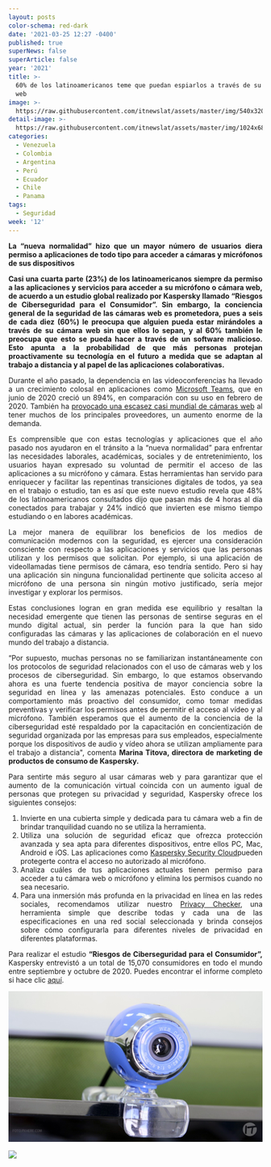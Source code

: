 ```yaml
---
layout: posts
color-schema: red-dark
date: '2021-03-25 12:27 -0400'
published: true
superNews: false
superArticle: false
year: '2021'
title: >-
  60% de los latinoamericanos teme que puedan espiarlos a través de su cámara
  web
image: >-
  https://raw.githubusercontent.com/itnewslat/assets/master/img/540x320/webcam-p.jpg
detail-image: >-
  https://raw.githubusercontent.com/itnewslat/assets/master/img/1024x680/webcam-g.jpg
categories:
  - Venezuela
  - Colombia
  - Argentina
  - Perú
  - Ecuador
  - Chile
  - Panama
tags:
  - Seguridad
week: '12'
---
```


<p style="text-align: justify;"><strong>La “nueva normalidad” hizo que un mayor número de usuarios diera permiso a aplicaciones de todo tipo para acceder a cámaras y micrófonos de sus dispositivos</strong></p>

<p style="text-align: justify;"><strong>Casi una cuarta parte (23%) de los latinoamericanos siempre da permiso a las aplicaciones y servicios para acceder a su micrófono o cámara web, de acuerdo a un estudio global realizado por Kaspersky llamado “Riesgos de Ciberseguridad para el Consumidor”. Sin embargo, la conciencia general de la seguridad de las cámaras web es prometedora, pues a seis de cada diez (60%) le preocupa que alguien pueda estar mirándoles a través de su cámara web sin que ellos lo sepan, y al 60% también le preocupa que esto se pueda hacer a través de un software malicioso. Esto apunta a la probabilidad de que más personas protejan proactivamente su tecnología en el futuro a medida que se adaptan al trabajo a distancia y al papel de las aplicaciones colaborativas.</strong></p>

<p style="text-align: justify;">Durante el año pasado, la dependencia en las videoconferencias ha llevado a un crecimiento colosal en aplicaciones como <a href="https://www.computerweekly.com/news/252485100/Microsoft-Teams-usage-growth-surpasses-Zoom#:~:text=As%20of%2014%20June%2C%20use,Zoom%20use%20grew%20by%20677%25."> Microsoft Teams</a>, que en junio de 2020 creció un 894%, en comparación con su uso en febrero de 2020. También ha <a href="https://www.bbc.com/news/technology-53506401">provocado una escasez casi mundial de cámaras web</a> al tener muchos de los principales proveedores, un aumento enorme de la demanda.</p>

<p style="text-align: justify;">Es comprensible que con estas tecnologías y aplicaciones que el año pasado nos ayudaron en el tránsito a la “nueva normalidad” para enfrentar las necesidades laborales, académicas, sociales y de entretenimiento, los usuarios hayan expresado su voluntad de permitir el acceso de las aplicaciones a su micrófono y cámara. Estas herramientas han servido para enriquecer y facilitar las repentinas transiciones digitales de todos, ya sea en el trabajo o estudio, tan es así que este nuevo estudio revela que 48% de los latinoamericanos consultados dijo que pasan más de 4 horas al día conectados para trabajar y 24% indicó que invierten ese mismo tiempo estudiando o en labores académicas.</p>

<p style="text-align: justify;">La mejor manera de equilibrar los beneficios de los medios de comunicación modernos con la seguridad, es ejercer una consideración consciente con respecto a las aplicaciones y servicios que las personas utilizan y los permisos que solicitan. Por ejemplo, si una aplicación de videollamadas tiene permisos de cámara, eso tendría sentido. Pero si hay una aplicación sin ninguna funcionalidad pertinente que solicita acceso al micrófono de una persona sin ningún motivo justificado, sería mejor investigar y explorar los permisos.</p>
<p style="text-align: justify;">Estas conclusiones logran en gran medida ese equilibrio y resaltan la necesidad emergente que tienen las personas de sentirse seguras en el mundo digital actual, sin perder la función para la que han sido configuradas las cámaras y las aplicaciones de colaboración en el nuevo mundo del trabajo a distancia.</p>
<p style="text-align: justify;">“Por supuesto, muchas personas no se familiarizan instantáneamente con los protocolos de seguridad relacionados con el uso de cámaras web y los procesos de ciberseguridad. Sin embargo, lo que estamos observando ahora es una fuerte tendencia positiva de mayor conciencia sobre la seguridad en línea y las amenazas potenciales. Esto conduce a un comportamiento más proactivo del consumidor, como tomar medidas preventivas y verificar los permisos antes de permitir el acceso al vídeo y al micrófono. También esperamos que el aumento de la conciencia de la ciberseguridad esté respaldado por la capacitación en concientización de seguridad organizada por las empresas para sus empleados, especialmente porque los dispositivos de audio y vídeo ahora se utilizan ampliamente para el trabajo a distancia", comenta <strong>Marina Titova, directora de marketing de productos de consumo de Kaspersky.</strong></p>
<p style="text-align: justify;">Para sentirte más seguro al usar cámaras web y para garantizar que el aumento de la comunicación virtual coincida con un aumento igual de personas que protegen su privacidad y seguridad, Kaspersky ofrece los siguientes consejos:</p>

<ol style="text-align: justify;">
	<li>Invierte en una cubierta simple y dedicada para tu cámara web a fin de brindar tranquilidad cuando no se utiliza la herramienta.</li>
	<li>Utiliza una solución de seguridad eficaz que ofrezca protección avanzada y sea apta para diferentes dispositivos, entre ellos PC, Mac, Android e iOS. Las aplicaciones como <a href="https://latam.kaspersky.com/security-cloud">Kaspersky Security Cloud</a>pueden protegerte contra el acceso no autorizado al micrófono.</li>
	<li>Analiza cuáles de tus aplicaciones actuales tienen permiso para acceder a tu cámara web o micrófono y elimina los permisos cuando no sea necesario.</li>
	<li>Para una inmersión más profunda en la privacidad en línea en las redes sociales, recomendamos utilizar nuestro <a href="https://privacy.kaspersky.com/">Privacy Checker</a>, una herramienta simple que describe todas y cada una de las especificaciones en una red social seleccionada y brinda consejos sobre cómo configurarla para diferentes niveles de privacidad en diferentes plataformas.</li>
</ol>
<p style="text-align: justify;">Para realizar el estudio <strong>“Riesgos de Ciberseguridad para el Consumidor”, </strong>Kaspersky entrevistó a un total de 15,070 consumidores en todo el mundo entre septiembre y octubre de 2020. Puedes encontrar el informe completo si hace clic <a href="https://media.kasperskydaily.com/wp-content/uploads/sites/92/2021/03/16090300/consumer-appetite-versus-action-report.pdf">aquí</a>.</p>

![](https://raw.githubusercontent.com/itnewslat/assets/master/img/540x320/webcam-p.jpg)

<img src="https://tracker.metricool.com/c3po.jpg?hash=56f88a41e39ab42c063cc51676587a04"/>

